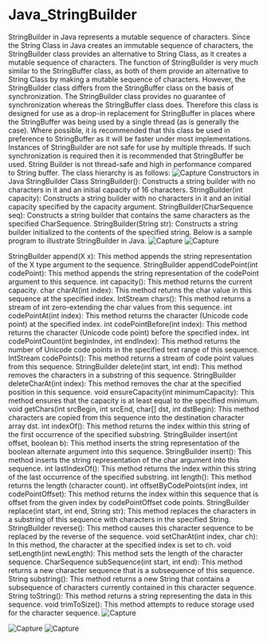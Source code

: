 # Java_StringBuilder
StringBuilder in Java represents a mutable sequence of characters. Since the String Class in Java creates an immutable sequence of characters, the StringBuilder class provides an alternative to String Class, as it creates a mutable sequence of characters. The function of StringBuilder is very much similar to the StringBuffer class, as both of them provide an alternative to String Class by making a mutable sequence of characters. However, the StringBuilder class differs from the StringBuffer class on the basis of synchronization. The StringBuilder class provides no guarantee of synchronization whereas the StringBuffer class does. Therefore this class is designed for use as a drop-in replacement for StringBuffer in places where the StringBuffer was being used by a single thread (as is generally the case). Where possible, it is recommended that this class be used in preference to StringBuffer as it will be faster under most implementations. Instances of StringBuilder are not safe for use by multiple threads. If such synchronization is required then it is recommended that StringBuffer be used. String Builder is not thread-safe and high in performance compared to String buffer.
The class hierarchy is as follows:  ![Capture](https://user-images.githubusercontent.com/99464989/230713854-ef1f260a-5fc2-410b-8db2-283b51339610.PNG)
Constructors in Java StringBuilder Class 
StringBuilder(): Constructs a string builder with no characters in it and an initial capacity of 16 characters.
StringBuilder(int capacity): Constructs a string builder with no characters in it and an initial capacity specified by the capacity argument.
StringBuilder(CharSequence seq): Constructs a string builder that contains the same characters as the specified CharSequence.
StringBuilder(String str): Constructs a string builder initialized to the contents of the specified string. 
Below is a sample program to illustrate StringBuilder in Java. 
![Capture](https://user-images.githubusercontent.com/99464989/230713913-b8a842fe-8d31-4799-8fd6-3f7824a49e49.PNG)
![Capture](https://user-images.githubusercontent.com/99464989/230713930-2741a24d-afc0-4824-80b5-fb3d8a2c6de5.PNG)


                        

StringBuilder append(X x): This method appends the string representation of the X type argument to the sequence.
StringBuilder appendCodePoint(int codePoint): This method appends the string representation of the codePoint argument to this sequence.
int capacity(): This method returns the current capacity.
char charAt(int index): This method returns the char value in this sequence at the specified index.
IntStream chars(): This method returns a stream of int zero-extending the char values from this sequence.
int codePointAt(int index): This method returns the character (Unicode code point) at the specified index.
int codePointBefore(int index): This method returns the character (Unicode code point) before the specified index.
int codePointCount(int beginIndex, int endIndex): This method returns the number of Unicode code points in the specified text range of this sequence.
IntStream codePoints(): This method returns a stream of code point values from this sequence.
StringBuilder delete(int start, int end): This method removes the characters in a substring of this sequence.
StringBuilder deleteCharAt(int index): This method removes the char at the specified position in this sequence.
void ensureCapacity(int minimumCapacity): This method ensures that the capacity is at least equal to the specified minimum.
void getChars(int srcBegin, int srcEnd, char[] dst, int dstBegin): This method characters are copied from this sequence into the destination character array dst.
int indexOf(): This method returns the index within this string of the first occurrence of the specified substring.
StringBuilder insert(int offset, boolean b): This method inserts the string representation of the boolean alternate argument into this sequence.
StringBuilder insert(): This method inserts the string representation of the char argument into this sequence.
int lastIndexOf(): This method returns the index within this string of the last occurrence of the specified substring.
int length(): This method returns the length (character count).
int offsetByCodePoints(int index, int codePointOffset): This method returns the index within this sequence that is offset from the given index by codePointOffset code points.
StringBuilder replace(int start, int end, String str): This method replaces the characters in a substring of this sequence with characters in the specified String.
StringBuilder reverse(): This method causes this character sequence to be replaced by the reverse of the sequence.
void setCharAt(int index, char ch): In this method, the character at the specified index is set to ch.
void setLength(int newLength): This method sets the length of the character sequence.
CharSequence subSequence(int start, int end): This method returns a new character sequence that is a subsequence of this sequence.
String substring(): This method returns a new String that contains a subsequence of characters currently contained in this character sequence.
String toString(): This method returns a string representing the data in this sequence.
void trimToSize(): This method attempts to reduce storage used for the character sequence. 
![Capture](https://user-images.githubusercontent.com/99464989/230714031-e0e40ca3-f360-4c2e-b6d5-20d4255a227c.PNG)






![Capture](https://user-images.githubusercontent.com/99464989/230714002-215ba16f-1a8f-4494-9fdc-01e7c04ef8e5.PNG)
![Capture](https://user-images.githubusercontent.com/99464989/230714055-d4f925fd-19cd-42fa-af0f-822ec74f1c0c.PNG)

